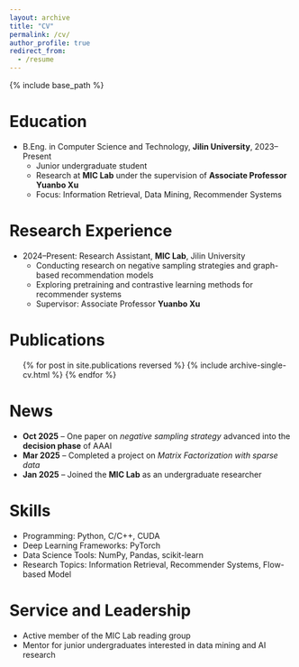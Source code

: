 ```yaml
---
layout: archive
title: "CV"
permalink: /cv/
author_profile: true
redirect_from:
  - /resume
---
```


{% include base_path %}

Education
======
* B.Eng. in Computer Science and Technology, **Jilin University**, 2023–Present  
  * Junior undergraduate student  
  * Research at **MIC Lab** under the supervision of **Associate Professor Yuanbo Xu**  
  * Focus: Information Retrieval, Data Mining, Recommender Systems

Research Experience
======
* 2024–Present: Research Assistant, **MIC Lab**, Jilin University  
  * Conducting research on negative sampling strategies and graph-based recommendation models  
  * Exploring pretraining and contrastive learning methods for recommender systems  
  * Supervisor: Associate Professor **Yuanbo Xu**  

Publications
======
<ul>{% for post in site.publications reversed %}
  {% include archive-single-cv.html %}
{% endfor %}</ul>

News
======
* **Oct 2025** – One paper on *negative sampling strategy* advanced into the **decision phase** of AAAI  
* **Mar 2025** – Completed a project on *Matrix Factorization with sparse data*  
* **Jan 2025** – Joined the **MIC Lab** as an undergraduate researcher  

Skills
======
* Programming: Python, C/C++, CUDA  
* Deep Learning Frameworks: PyTorch  
* Data Science Tools: NumPy, Pandas, scikit-learn  
* Research Topics: Information Retrieval, Recommender Systems, Flow-based Model

Service and Leadership
======
* Active member of the MIC Lab reading group  
* Mentor for junior undergraduates interested in data mining and AI research
